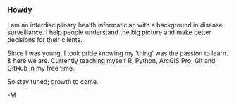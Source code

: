 <!--
**slawinsm/slawinsm** is a ✨ _special_ ✨ repository because its `README.md` (this file) appears on your GitHub profile.
-->

### Howdy

I am an interdisciplinary health informatician with a background in disease surveillance. I help people understand the big picture and make better decisions for their clients.

Since I was young, I took pride knowing my 'thing' was the passion to learn. & here we are. Currently teaching myself R, Python, ArcGIS Pro, Git and GitHub in my free time. 

So stay tuned; growth to come.

-M


<!-- ![visitor badge](https://visitor-badge.glitch.me/badge?page_id=slawinsm.visitor-badge&left_text=My%20Page%20Visitors) -->
